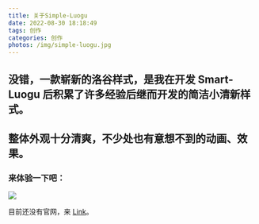 ```yaml
---
title: 关于Simple-Luogu
date: 2022-08-30 18:18:49
tags: 创作
categories: 创作
photos: /img/simple-luogu.jpg
---
```

## 没错，一款崭新的洛谷样式，是我在开发 Smart-Luogu 后积累了许多经验后继而开发的简洁小清新样式。

## 整体外观十分清爽，不少处也有意想不到的动画、效果。

### 来体验一下吧：

![](https://pic.imgdb.cn/item/630df8b816f2c2beb115a012.png)

目前还没有官网，来 [Link](https://userstyles.world/style/6062/simple-luogu-smart-luogu)。